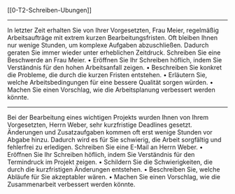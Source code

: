 [[0-T2-Schreiben-Ubungen]]

---

In letzter Zeit erhalten Sie von Ihrer Vorgesetzten, Frau Meier, regelmäßig Arbeitsaufträge mit extrem kurzen Bearbeitungsfristen. Oft bleiben Ihnen nur wenige Stunden, um komplexe Aufgaben abzuschließen. Dadurch geraten Sie immer wieder unter erheblichen Zeitdruck. Schreiben Sie eine Beschwerde an Frau Meier.
	•	Eröffnen Sie Ihr Schreiben höflich, indem Sie Verständnis für den hohen Arbeitsanfall zeigen.
	•	Beschreiben Sie konkret die Probleme, die durch die kurzen Fristen entstehen.
	•	Erläutern Sie, welche Arbeitsbedingungen für eine bessere Qualität sorgen würden.
	•	Machen Sie einen Vorschlag, wie die Arbeitsplanung verbessert werden könnte.

---

Bei der Bearbeitung eines wichtigen Projekts wurden Ihnen von Ihrem Vorgesetzten, Herrn Weber, sehr kurzfristige Deadlines gesetzt. Änderungen und Zusatzaufgaben kommen oft erst wenige Stunden vor Abgabe hinzu. Dadurch wird es für Sie schwierig, die Arbeit sorgfältig und fehlerfrei zu erledigen. Schreiben Sie eine E-Mail an Herrn Weber.
	•	Eröffnen Sie Ihr Schreiben höflich, indem Sie Verständnis für den Termindruck im Projekt zeigen.
	•	Schildern Sie die Schwierigkeiten, die durch die kurzfristigen Änderungen entstehen.
	•	Beschreiben Sie, welche Abläufe für Sie akzeptabler wären.
	•	Machen Sie einen Vorschlag, wie die Zusammenarbeit verbessert werden könnte.